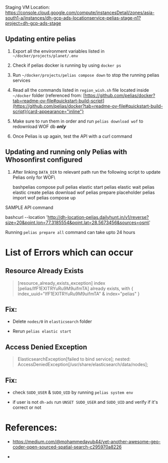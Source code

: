 Staging VM Location:
<https://console.cloud.google.com/compute/instancesDetail/zones/asia-south1-a/instances/dh-gcp-ads-locationservice-pelias-stage-n1?project=dh-gcp-ads-stage>

## Updating entire pelias

1.  Export all the environment variables listed in
    `~/docker/projects/planet/.env`

2.  Check if pelias docker is running by using `docker ps`

3.  Run `~/docker/projects/pelias compose down` to stop the running
    pelias services

4.  Read all the commands listed in `region_wish.sh` file located inside
    `~/docker` folder (referenced from:
    [https://github.com/pelias/docker?tab=readme-ov-file#quickstart-build-script](https://github.com/pelias/docker?tab=readme-ov-file#quickstart-build-script){card-appearance="inline"}

5.  Make sure to run them in order and run `pelias download wof` to
    redownload WOF db ***only***

6.  Once Pelias is up again, test the API with a curl command

## Updating and running only Pelias with Whosonfirst configured

1.  After linking `DATA_DIR` to relevant path run the following script
    to update Pelias only for WOF\

    bashpelias compose pull pelias elastic start pelias elastic wait
    pelias elastic create pelias download wof pelias prepare placeholder
    pelias import wof pelias compose up

SAMPLE API command

bashcurl \--location
\'http://dh-location-pelias.dailyhunt.in/v1/reverse?size=20&point.lon=77.3185554&point.lat=28.5673456&sources=osm\'

Running `pelias prepare all` command can take upto 24 hours

# List of Errors which can occur

## Resource Already Exists

> \[resource_already_exists_exception\] index
> \[pelias/IfF1EXITRYuRu9M9uifmTA\] already exists, with {
> index_uuid=\"IfF1EXITRYuRu9M9uifmTA\" & index=\"pelias\" }

## Fix:

- Delete `nodes/0` in `elasticsearch` folder

- Rerun `pelias elastic start`

## Access Denied Exception

> ElasticsearchException\[failed to bind service\]; nested:
> AccessDeniedException\[/usr/share/elasticsearch/data/nodes\];

## Fix:

- check `SUDO_USER` & `SUDO_UID` by running `pelias system env`

- if user is not `dh-ads` run `UNSET SUDO_USER` and `SUDO_UID` and
  verify if it's correct or not

# References:

- <https://medium.com/@mohammedayub44/yet-another-awesome-geo-coder-open-sourced-spatial-search-c295970a8226>

- 
